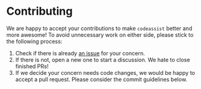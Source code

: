 # Contributing

We are happy to accept your contributions to make `codeassist` better and more awesome! To avoid unnecessary work on either
side, please stick to the following process:

1. Check if there is already [an issue](https://github.com/shibing624/codeassist/issues) for your concern.
2. If there is not, open a new one to start a discussion. We hate to close finished PRs!
3. If we decide your concern needs code changes, we would be happy to accept a pull request. Please consider the
commit guidelines below.